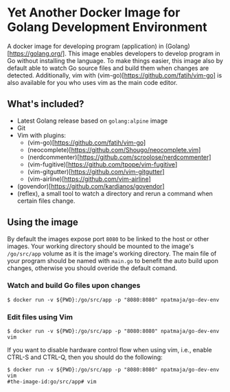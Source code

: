 # Yet Another Docker Image for Golang Development Environment
A docker image for developing program (application) in (Golang)[https://golang.org/].
This image enables developers to develop program in Go without installing the language.
To make things easier, this image also by default able to watch Go source files and
build them when changes are detected. Additionally, vim with (vim-go)[https://github.com/fatih/vim-go]
is also available for you who uses vim as the main code editor.

## What's included?
- Latest Golang release based on `golang:alpine` image
- Git
- Vim with plugins:
	- (vim-go)[https://github.com/fatih/vim-go]
	- (neocomplete)[https://github.com/Shougo/neocomplete.vim]
	- (nerdcommenter)[https://github.com/scroolose/nerdcommenter]
	- (vim-fugitive)[https://github.com/tpope/vim-fugitive]
	- (vim-gitgutter)[https://github.com/vim-gitgutter]
	- (vim-airline)[https://github.com/vim-airline]
- (govendor)[https://github.com/kardianos/govendor]
- (reflex), a small tool to watch a directory and rerun a command when
  certain files change.

## Using the image
By default the images expose port `8080` to be linked to the host or other
images. Your working directory should be mounted to the image's `/go/src/app`
volume as it is the image's working directory. The main file of your program
should be named with `main.go` to benefit the auto build upon changes, otherwise
you should overide the default comand.

### Watch and build Go files upon changes
```
$ docker run -v ${PWD}:/go/src/app -p "8080:8080" npatmaja/go-dev-env
```

### Edit files using Vim
```
$ docker run -v ${PWD}:/go/src/app -p "8080:8080" npatmaja/go-dev-env vim
```
If you want to disable hardware control flow when using vim, i.e., enable
CTRL-S and CTRL-Q, then you should do the following:
```
$ docker run -v ${PWD}:/go/src/app -p "8080:8080" npatmaja/go-dev-env vim
#the-image-id:go/src/app# vim
```
